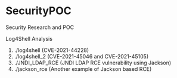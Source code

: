 # SecurityPOC
Security Research and POC

Log4Shell Analysis
1. ./log4shell (CVE-2021-44228)
2. ./log4shell_2 (CVE-2021-45046 and CVE-2021-45105)
3. ./JNDI_LDAP_RCE (JNDI LDAP RCE vulnerability using Jackson)
4. ./jackson_rce (Another example of Jackson based RCE)
